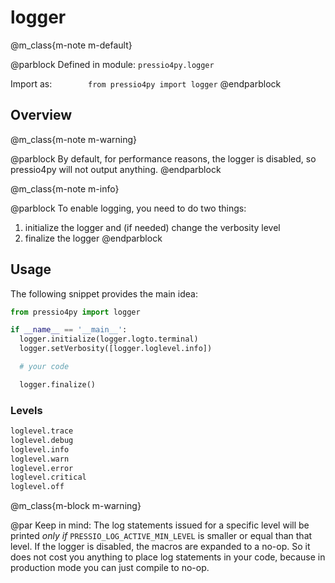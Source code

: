 
# logger



@m_class{m-note m-default}

@parblock
Defined in module: `pressio4py.logger`

Import as: &emsp; &emsp; &emsp; `from pressio4py import logger`
@endparblock


## Overview

@m_class{m-note m-warning}

@parblock
By default, for performance reasons, the logger is disabled, so pressio4py will not output anything.
@endparblock

@m_class{m-note m-info}

@parblock
To enable logging, you need to do two things:
1. initialize the logger and (if needed) change the verbosity level
2. finalize the logger
@endparblock

## Usage

The following snippet provides the main idea:

```py
from pressio4py import logger

if __name__ == '__main__':
  logger.initialize(logger.logto.terminal)
  logger.setVerbosity([logger.loglevel.info])

  # your code

  logger.finalize()
```

### Levels

```py
loglevel.trace
loglevel.debug
loglevel.info
loglevel.warn
loglevel.error
loglevel.critical
loglevel.off
```

@m_class{m-block m-warning}

@par Keep in mind:
The log statements issued for a specific level will be printed
*only if* `PRESSIO_LOG_ACTIVE_MIN_LEVEL` is smaller or equal than that level.
If the logger is disabled, the macros are expanded to a no-op.
So it does not cost you anything to place log statements in your code,
because in production mode you can just compile to no-op.
